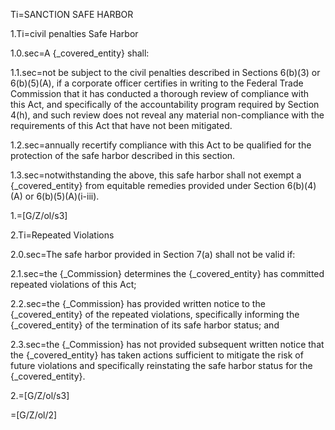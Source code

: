 Ti=SANCTION SAFE HARBOR

1.Ti=civil penalties Safe Harbor

1.0.sec=A {_covered_entity} shall:

1.1.sec=not be subject to the civil penalties described in Sections 6(b)(3) or 6(b)(5)(A), if a corporate officer certifies in writing to the Federal Trade Commission that it has conducted a thorough review of compliance with this Act, and specifically of the accountability program required by Section 4(h), and such review does not reveal any material non-compliance with the requirements of this Act that have not been mitigated.

1.2.sec=annually recertify compliance with this Act to be qualified for the protection of the safe harbor described in this section.

1.3.sec=notwithstanding the above, this safe harbor shall not exempt a {_covered_entity} from equitable remedies provided under Section 6(b)(4)(A) or 6(b)(5)(A)(i-iii).

1.=[G/Z/ol/s3]

2.Ti=Repeated Violations

2.0.sec=The safe harbor provided in Section 7(a) shall not be valid if:

2.1.sec=the {_Commission} determines the {_covered_entity} has committed repeated violations of this Act;

2.2.sec=the {_Commission} has provided written notice to the {_covered_entity} of the repeated violations, specifically informing the {_covered_entity} of the termination of its safe harbor status; and

2.3.sec=the {_Commission} has not provided subsequent written notice that the {_covered_entity} has taken actions sufficient to mitigate the risk of future violations and specifically reinstating the safe harbor status for the {_covered_entity}.

2.=[G/Z/ol/s3]

=[G/Z/ol/2]
